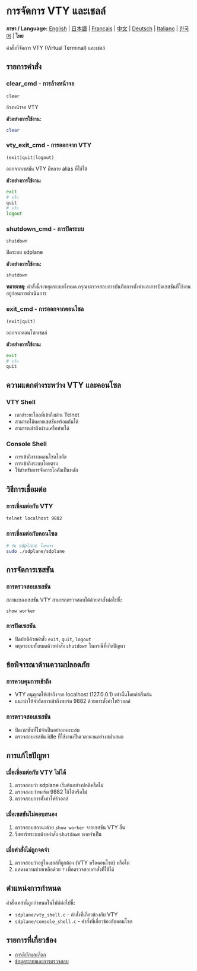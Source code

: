 # การจัดการ VTY และเชลล์

**ภาษา / Language:** [English](../en/vty-shell.md) | [日本語](../ja/vty-shell.md) | [Français](../fr/vty-shell.md) | [中文](../zh/vty-shell.md) | [Deutsch](../de/vty-shell.md) | [Italiano](../it/vty-shell.md) | [한국어](../ko/vty-shell.md) | **ไทย**

คำสั่งที่จัดการ VTY (Virtual Terminal) และเชลล์

## รายการคำสั่ง

### clear_cmd - การล้างหน้าจอ
```
clear
```

ล้างหน้าจอ VTY

**ตัวอย่างการใช้งาน:**
```bash
clear
```

### vty_exit_cmd - การออกจาก VTY
```
(exit|quit|logout)
```

ออกจากเซสชัน VTY มีหลาย alias ที่ใช้ได้

**ตัวอย่างการใช้งาน:**
```bash
exit
# หรือ
quit
# หรือ
logout
```

### shutdown_cmd - การปิดระบบ
```
shutdown
```

ปิดระบบ sdplane

**ตัวอย่างการใช้งาน:**
```bash
shutdown
```

**หมายเหตุ:** คำสั่งนี้จะหยุดระบบทั้งหมด กรุณาตรวจสอบการบันทึกการตั้งค่าและการปิดเซสชันที่ใช้งานอยู่ก่อนการดำเนินการ

### exit_cmd - การออกจากคอนโซล
```
(exit|quit)
```

ออกจากคอนโซลเชลล์

**ตัวอย่างการใช้งาน:**
```bash
exit
# หรือ
quit
```

## ความแตกต่างระหว่าง VTY และคอนโซล

### VTY Shell
- เชลล์ระยะไกลที่เข้าถึงผ่าน Telnet
- สามารถใช้หลายเซสชันพร้อมกันได้
- สามารถเข้าถึงผ่านเครือข่ายได้

### Console Shell
- การเข้าถึงจากคอนโซลโลคัล
- การเข้าถึงระบบโดยตรง
- ใช้สำหรับการจัดการโลคัลเป็นหลัก

## วิธีการเชื่อมต่อ

### การเชื่อมต่อกับ VTY
```bash
telnet localhost 9882
```

### การเชื่อมต่อกับคอนโซล
```bash
# รัน sdplane โดยตรง
sudo ./sdplane/sdplane
```

## การจัดการเซสชัน

### การตรวจสอบเซสชัน
สถานะของเซสชัน VTY สามารถตรวจสอบได้ด้วยคำสั่งต่อไปนี้:
```bash
show worker
```

### การปิดเซสชัน
- ปิดปกติด้วยคำสั่ง `exit`, `quit`, `logout`
- หยุดระบบทั้งหมดด้วยคำสั่ง `shutdown` ในกรณีที่เกิดปัญหา

## ข้อพิจารณาด้านความปลอดภัย

### การควบคุมการเข้าถึง
- VTY อนุญาตให้เข้าถึงจาก localhost (127.0.0.1) เท่านั้นโดยค่าเริ่มต้น
- แนะนำให้จำกัดการเข้าถึงพอร์ต 9882 ด้วยการตั้งค่าไฟร์วอลล์

### การตรวจสอบเซสชัน
- ปิดเซสชันที่ไม่จำเป็นอย่างเหมาะสม
- ตรวจสอบเซสชัน idle ที่ใช้งานเป็นเวลานานอย่างสม่ำเสมอ

## การแก้ไขปัญหา

### เมื่อเชื่อมต่อกับ VTY ไม่ได้
1. ตรวจสอบว่า sdplane เริ่มต้นอย่างปกติหรือไม่
2. ตรวจสอบว่าพอร์ต 9882 ใช้ได้หรือไม่
3. ตรวจสอบการตั้งค่าไฟร์วอลล์

### เมื่อเซสชันไม่ตอบสนอง
1. ตรวจสอบสถานะด้วย `show worker` จากเซสชัน VTY อื่น
2. รีสตาร์ทระบบด้วยคำสั่ง `shutdown` หากจำเป็น

### เมื่อคำสั่งไม่ถูกจดจำ
1. ตรวจสอบว่าอยู่ในเชลล์ที่ถูกต้อง (VTY หรือคอนโซล) หรือไม่
2. แสดงความช่วยเหลือด้วย `?` เพื่อตรวจสอบคำสั่งที่ใช้ได้

## ตำแหน่งการกำหนด

คำสั่งเหล่านี้ถูกกำหนดในไฟล์ต่อไปนี้:
- `sdplane/vty_shell.c` - คำสั่งที่เกี่ยวข้องกับ VTY
- `sdplane/console_shell.c` - คำสั่งที่เกี่ยวข้องกับคอนโซล

## รายการที่เกี่ยวข้อง

- [การดีบักและล็อก](debug-logging.md)
- [ข้อมูลระบบและการตรวจสอบ](system-monitoring.md)